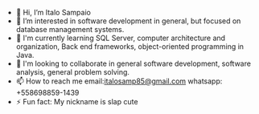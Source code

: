 - 👋 Hi, I’m Italo Sampaio  
- 👀 I’m interested in software development in general, but focused on database management systems.
- 🌱 I'm currently learning SQL Server, computer architecture and organization, Back end frameworks, object-oriented programming in Java.
- 💞️ I'm looking to collaborate in general software development, software analysis, general problem solving.
- 📫 How to reach me email:italosamp85@gmail.com whatsapp: +558698859-1439
- ⚡ Fun fact: My nickname is slap cute

<!---
italosamp85/italosamp85 is a ✨ special ✨ repository because its `README.md` (this file) appears on your GitHub profile.
You can click the Preview link to take a look at your changes.
--->
